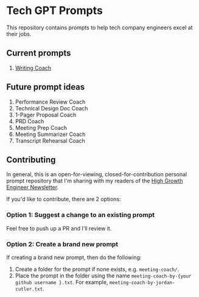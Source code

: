 # Tech GPT Prompts

This repository contains prompts to help tech company engineers excel at their jobs.

## Current prompts

1. [Writing Coach](writing-coach/writing-coach.txt)

## Future prompt ideas

1. Performance Review Coach
2. Technical Design Doc Coach
3. 1-Pager Proposal Coach
4. PRD Coach
5. Meeting Prep Coach
6. Meeting Summarizer Coach
7. Transcript Rehearsal Coach

## Contributing

In general, this is an open-for-viewing, closed-for-contribution personal prompt repository that I'm sharing with my readers of the [High Growth Engineer Newsletter](https://read.highgrowthengineer.com/).

If you'd like to contribute, there are 2 options:

### Option 1: Suggest a change to an existing prompt

Feel free to push up a PR and I'll review it.

### Option 2: Create a brand new prompt

If creating a brand new prompt, then do the following:

1. Create a folder for the prompt if none exists, e.g. `meeting-coach/`.
2. Place the prompt in the folder using the name `meeting-coach-by-{your github username }.txt`. For example, `meeting-coach-by-jordan-cutler.txt`.
